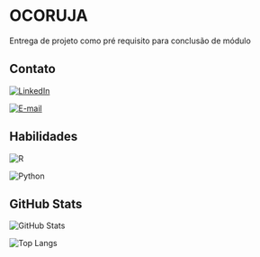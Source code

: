 # OCORUJA

Entrega de projeto como pré requisito para conclusão de módulo

## Contato

[![LinkedIn](https://img.shields.io/badge/LinkedIn-000?style=for-the-badge&logo=linkedin&logoColor=white)](https://www.linkedin.com/in/SEUUSERNAME/)

[![E-mail](https://img.shields.io/badge/-Email-000?style=for-the-badge&logo=microsoft-outlook&logoColor=007BFF)](mailto:SEUEMAIL)


## Habilidades

![R](https://img.shields.io/badge/R-3670A0?style=for-the-badge&logo=r&logoColor=w3670A0)

![Python](https://img.shields.io/badge/python-3670A0?style=for-the-badge&logo=python&logoColor=ffdd54)

## GitHub Stats

![GitHub Stats](https://github-readme-stats.vercel.app/api?username=SEUUSERNAME&theme=cobalt2&bg_color=#257CA3&border_color=fff&show_icons=true&icon_color=30A3DC&title_color=#E0F32D&text_color=FFF)

![Top Langs](https://github-readme-stats-git-masterrstaa-rickstaa.vercel.app/api/top-langs/?username=SEUUSERNAME&theme=cobalt2&bg_color=#257CA3&bg_color=#257CA3border_color=fff&title_color=#E0F32D&text_color=FFF)


